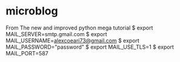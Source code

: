# microblog
From The new and improved python mega tutorial
$ export MAIL_SERVER=smtp.gmail.com
$ export MAIL_USERNAME=alexcoeari73@gmail.com
$ export MAIL_PASSWORD="password"
$ export MAIL_USE_TLS=1
$ export MAIL_PORT=587

